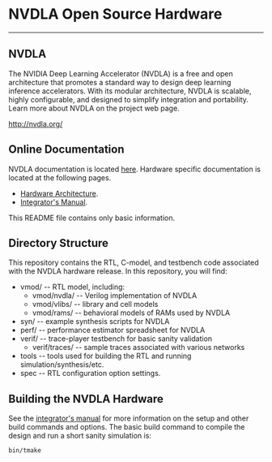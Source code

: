 # NVDLA Open Source Hardware
---

## NVDLA

The NVIDIA Deep Learning Accelerator (NVDLA) is a free and open architecture that promotes
a standard way to design deep learning inference accelerators. With its modular architecture,
NVDLA is scalable, highly configurable, and designed to simplify integration and portability.
Learn more about NVDLA on the project web page.

<http://nvdla.org/>

## Online Documentation

NVDLA documentation is located [here](http://nvdla.org/contents.html).  Hardware specific 
documentation is located at the following pages.
* [Hardware Architecture](http://http://nvdla.org/hwarch.html).
* [Integrator's Manual](http://nvdla.org/integration_guide.html).

This README file contains only basic information.

## Directory Structure

This repository contains the RTL, C-model, and testbench code associated with the NVDLA hardware 
release.  In this repository, you will find:

  * vmod/ -- RTL model, including:
    * vmod/nvdla/ -- Verilog implementation of NVDLA
    * vmod/vlibs/ -- library and cell models
    * vmod/rams/ -- behavioral models of RAMs used by NVDLA
  * syn/ -- example synthesis scripts for NVDLA
  * perf/ -- performance estimator spreadsheet for NVDLA
  * verif/ -- trace-player testbench for basic sanity validation
    * verif/traces/ -- sample traces associated with various networks
  * tools -- tools used for building the RTL and running simulation/synthesis/etc.
  * spec -- RTL configuration option settings.

## Building the NVDLA Hardware

See the [integrator's manual](http://nvdla.org/integration_guide.html) for more information on 
the setup and other build commands and options.  The basic build command to compile the design
and run a short sanity simulation is:

    bin/tmake

